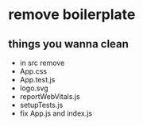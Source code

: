 # remove boilerplate

## things you wanna clean

- in src remove
- App.css
- App.test.js
- logo.svg
- reportWebVitals.js
- setupTests.js
- fix App.js and index.js
